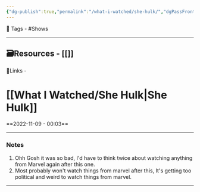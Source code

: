 ```yaml
---
{"dg-publish":true,"permalink":"/what-i-watched/she-hulk/","dgPassFrontmatter":true,"noteIcon":"1","created":"2023-11-14T21:08:39.665+05:30","updated":"2023-12-12T23:36:19.210+05:30"}
---
```


 🧶 Tags - #Shows 

---
 🗃Resources - [[]]
---
 🔗Links -

# [[What I Watched/She Hulk\|She Hulk]]
==2022-11-09 - 00:03==

---
### Notes
1. Ohh Gosh it was so bad, I'd have to think twice about watching anything from Marvel again after this one.
2. Most probably won't watch things from marvel after this, It's getting too political and weird to watch things from marvel.

---
